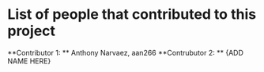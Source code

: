 # List of people that contributed to this project

**Contributor 1: ** Anthony Narvaez, aan266
**Contrubutor 2: ** {ADD NAME HERE}
